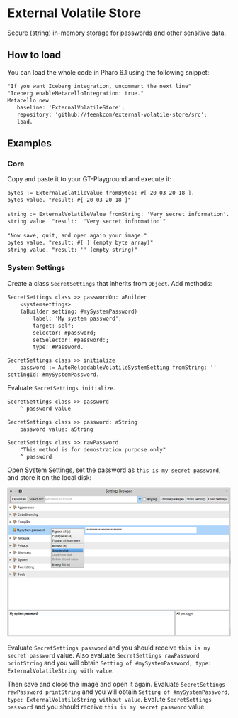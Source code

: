 # External Volatile Store

Secure (string) in-memory storage for passwords and other sensitive data.

## How to load

You can load the whole code in Pharo 6.1 using the following snippet:

```Smalltalk
"If you want Iceberg integration, uncomment the next line"
"Iceberg enableMetacelloIntegration: true."
Metacello new
   baseline: 'ExternalVolatileStore';
   repository: 'github://feenkcom/external-volatile-store/src';
   load.
```

## Examples

### Core

Copy and paste it to your GT-Playground and execute it:

```Smalltalk
bytes := ExternalVolatileValue fromBytes: #[ 20 03 20 18 ].
bytes value. "result: #[ 20 03 20 18 ]"

string := ExternalVolatileValue fromString: 'Very secret information'.
string value. "result:  'Very secret information'"

"Now save, quit, and open again your image."
bytes value. "result: #[ ] (empty byte array)"
string value. "result: '' (empty string)"
```

### System Settings

Create a class `SecretSettings` that inherits from `Object`. Add methods:

```Smalltalk
SecretSettings class >> passwordOn: aBuilder
	<systemsettings>
	(aBuilder setting: #mySystemPassword)
		label: 'My system password';
		target: self;
		selector: #password;
		setSelector: #password:;
		type: #Password.
```

```Smalltalk
SecretSettings class >> initialize
	password := AutoReloadableVolatileSystemSetting fromString: '' settingId: #mySystemPassword.
```

Evaluate `SecretSettings initialize`.

```Smalltalk
SecretSettings class >> password
	^ password value
```

```Smalltalk
SecretSettings class >> password: aString
	password value: aString
```

```Smalltalk
SecretSettings class >> rawPassword
	"This method is for demostration purpose only"
	^ password
```

Open System Settings, set the password as `this is my secret password`, and store it on the local disk:

![System Settings](assets/img/settings-browser.png)

Evaluate `SecretSettings password` and you should receive `this is my
secret password` value. Also evaluate `SecretSettings rawPassword printString` and you will
obtain `Setting of #mySystemPassword, type: ExternalVolatileString with value`.

Then save and close the image and open it again. Evaluate `SecretSettings rawPassword printString` and you will obtain `Setting of #mySystemPassword, type: ExternalVolatileString without value`.  Evalute `SecretSettings password` and you should receive `this is my secret password` value.
